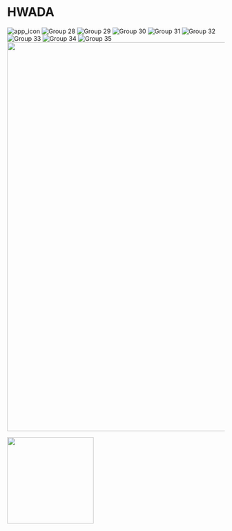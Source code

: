 # HWADA


![app_icon](https://github.com/ahmed-tech-t/HWADA/assets/54076405/39f3d046-96d6-4a7e-bfba-890338ac9cef)
![Group 28](https://github.com/ahmed-tech-t/HWADA/assets/54076405/f77e5abf-2a62-4b2f-ad69-84dd8d379799)
![Group 29](https://github.com/ahmed-tech-t/HWADA/assets/54076405/d5bd8a45-4559-4284-933c-ee2e729052e7)
![Group 30](https://github.com/ahmed-tech-t/HWADA/assets/54076405/00773912-74f9-404f-9d6a-69148c580369)
![Group 31](https://github.com/ahmed-tech-t/HWADA/assets/54076405/c2e45206-6056-499f-9ab0-747a146a301f)
![Group 32](https://github.com/ahmed-tech-t/HWADA/assets/54076405/cd51bd33-e7ff-48cd-8842-69e78e2419c5)
![Group 33](https://github.com/ahmed-tech-t/HWADA/assets/54076405/0d81c0ef-f76a-4036-90c6-968f1ffa2ac3)
![Group 34](https://github.com/ahmed-tech-t/HWADA/assets/54076405/e97f986b-169f-45f3-82c4-38861fd0e0a5)
![Group 35](https://github.com/ahmed-tech-t/HWADA/assets/54076405/2fb09786-0b39-4faf-84e1-ded48970e24b)
<img src="https://github.com/ahmed-tech-t/HWADA/assets/54076405/c4b56535-f5e0-4bcd-b421-99d872cd4c89" width ="900">

<img src="https://github.com/ahmed-tech-t/HWADA/assets/54076405/93233ad0-d57a-44d8-85cb-1adee9be91eb" width="200">
